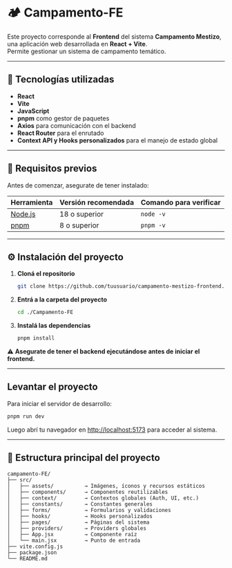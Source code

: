 # 🏕️ Campamento-FE

Este proyecto corresponde al **Frontend** del sistema **Campamento Mestizo**, una aplicación web desarrollada en **React + Vite**.  
Permite gestionar un sistema de campamento temático.

---

## 🚀 Tecnologías utilizadas

- **React**
- **Vite**
- **JavaScript**
- **pnpm** como gestor de paquetes
- **Axios** para comunicación con el backend
- **React Router** para el enrutado
- **Context API y Hooks personalizados** para el manejo de estado global

---

## 🧩 Requisitos previos

Antes de comenzar, asegurate de tener instalado:

| Herramienta | Versión recomendada | Comando para verificar |
|-------------|---------------------|------------------------|
| [Node.js](https://nodejs.org/) | 18 o superior | `node -v` |
| [pnpm](https://pnpm.io/installation) | 8 o superior | `pnpm -v` |

---

## ⚙️ Instalación del proyecto

1. **Cloná el repositorio**
   ```bash
   git clone https://github.com/tuusuario/campamento-mestizo-frontend.git
   ```

2. **Entrá a la carpeta del proyecto**
   ```bash
   cd ./Campamento-FE
   ```

3. **Instalá las dependencias**
   ```bash
   pnpm install
   ```

⚠️ **Asegurate de tener el backend ejecutándose antes de iniciar el frontend.**

---

## Levantar el proyecto

Para iniciar el servidor de desarrollo:

```bash
pnpm run dev
```

Luego abrí tu navegador en [http://localhost:5173](http://localhost:5173) para acceder al sistema.

---

## 🧠 Estructura principal del proyecto

```
campamento-FE/
├── src/
│   ├── assets/          → Imágenes, íconos y recursos estáticos
│   ├── components/      → Componentes reutilizables
│   ├── context/         → Contextos globales (Auth, UI, etc.)
│   ├── constants/       → Constantes generales
│   ├── forms/           → Formularios y validaciones
│   ├── hooks/           → Hooks personalizados
│   ├── pages/           → Páginas del sistema
│   ├── providers/       → Providers globales
│   ├── App.jsx          → Componente raíz
│   └── main.jsx         → Punto de entrada
├── vite.config.js
├── package.json
└── README.md
```
